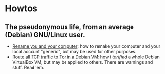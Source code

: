 # Howtos

## The pseudonymous life, from an average (Debian) GNU/Linux user.

* [Rename you and your computer](rename-computer.md): how to remake your
  computer and your local account "generic", but may be used for other
  purposes.
* [Route all TCP traffic to Tor in a Debian VM](fully-torify-debian-vm.md): how
  i *torified* a whole Debian VirtualBox VM, but may be applied to others. There
  are warnings and stuff. Read 'em.
